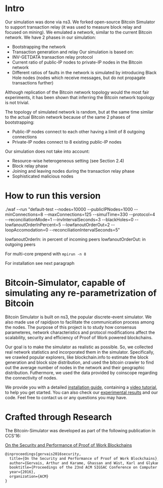 # Intro

Our simulation was done via ns3. We forked open-source Bitcoin Simulator to support transaction relay (it was used to measure block relay and focused on mining). We emulated a network, similar to the current Bitcoin network.
We have 2 phases in our simulation:
  - Bootstrapping the network
  - Transaction generation and relay
Our simulation is based on:
  - INV-GETDATA transaction relay protocol
  - Current ratio of public-IP nodes to private-IP nodes in the Bitcoin network
  - Different ratios of faults in the network is simulated by introducing Black Hole nodes (nodes which receive messages, but do not propagate transactions further)

Although replication of the Bitcoin network topology would the most fair experiments, it has been shown that inferring the Bitcoin network topology is not trivial.

The topology of simulated network is random, but at the same time similar to the actual Bitcoin network because of the same 2 phases of bootstrapping:
  - Public-IP nodes connect to each other having a limit of 8 outgoing connections
  - Private-IP nodes connect to 8 existing public-IP nodes

Our simulation does not take into account:
  - Resource-wise heterogeneous setting (see Section 2.4)
  - Block relay phase
  - Joining and leaving nodes during the transaction relay phase
  - Sophisticated malicious nodes



# How to run this version

./waf --run "default-test --nodes=10000 --publicIPNodes=1000 --minConnections=8 --maxConnections=125 --simulTime=330 --protocol=4 --reconciliationMode=1 --invIntervalSeconds=3 --blackHoles=0 --lowfanoutOrderInPercent=5 --lowfanoutOrderOut=2 --loopAccomodation=0 --reconciliationIntervalSeconds=5"

lowfanoutOrderIn: in percent of incoming peers
lowfanoutOrderOut: in outgoing peers

For multi-core prepend with
```mpirun -n 8```


For installation see next paragraph

# Bitcoin-Simulator, capable of simulating any re-parametrization of Bitcoin
Bitcoin Simulator is built on ns3, the popular discrete-event simulator. We also made use of rapidjson to facilitate the communication process among the nodes. The purpose of this project is to study how consensus parameteres, network characteristics and protocol modifications affect the scalability, security and efficiency of Proof of Work powered blockchains.

Our goal is to make the simulator as realistic as possible. So, we collected real network statistics and incorporated them in the simulator. Specifically, we crawled popular explorers, like blockchain.info to estimate the block generation and block size distribution, and used the bitcoin crawler to find out the average number of nodes in the network and their geographic distribution. Futhermore, we used the data provided by coinscope regarding the connectivity of nodes.

We provide you with a detailed [installation guide](http://arthurgervais.github.io/Bitcoin-Simulator/Installation.html), containing a [video tutorial](http://arthurgervais.github.io/Bitcoin-Simulator/Installation.html), to help you get started. You can also check our [experimental results](http://arthurgervais.github.io/Bitcoin-Simulator/results.html) and our code. Feel free to contact us or any questions you may have.

# Crafted through Research

The Bitcoin-Simulator was developed as part of the following publication in CCS'16:

[On the Security and Performance of Proof of Work Blockchains](https://eprint.iacr.org/2016/555.pdf)

```latex
@inproceedings{gervais2016security,
  title={On the Security and Performance of Proof of Work Blockchains},
  author={Gervais, Arthur and Karame, Ghassan and Wüst, Karl and Glykantzis, Vasileios and Ritzdorf, Hubert and Capkun, Srdjan},
  booktitle={Proceedings of the 23nd ACM SIGSAC Conference on Computer and Communication Security (CCS)},
  year={2016},
  organization={ACM}
}
```
